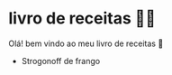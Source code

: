 # livro de receitas :man_cook:



Olá! bem vindo ao meu livro de receitas :wave:

- Strogonoff de frango